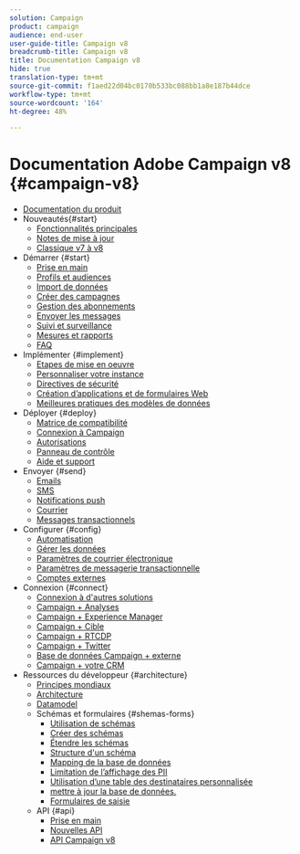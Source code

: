 ```yaml
---
solution: Campaign
product: campaign
audience: end-user
user-guide-title: Campaign v8
breadcrumb-title: Campaign v8
title: Documentation Campaign v8
hide: true
translation-type: tm+mt
source-git-commit: f1aed22d04bc0170b533bc088bb1a8e187b44dce
workflow-type: tm+mt
source-wordcount: '164'
ht-degree: 48%

---
```



# Documentation Adobe Campaign v8 {#campaign-v8}

+ [Documentation du produit](campaign-home.md)
+ Nouveautés{#start}
   + [Fonctionnalités principales](start/whats-new.md)
   + [Notes de mise à jour](start/release-notes.md)
   + [Classique v7 à v8](start/capability-matrix.md)
+ Démarrer {#start}
   + [Prise en main](start/get-started.md)
   + [Profils et audiences](start/audiences.md)
   + [Import de données](start/import.md)
   + [Créer des campagnes](start/campaigns.md)
   + [Gestion des abonnements](start/subscriptions.md)
   + [Envoyer les messages](start/create-message.md)
   + [Suivi et surveillance](start/tracking.md)
   + [Mesures et rapports](start/reporting.md)
   + [FAQ](start/campaign-faq.md)
+ Implémenter {#implement}
   + [Etapes de mise en oeuvre](start/implement.md)
   + [Personnaliser votre instance](dev/customize.md)
   + [Directives de sécurité](config/security.md)
   + [Création d’applications et de formulaires Web](dev/webapps.md)
   + [Meilleures pratiques des modèles de données](dev/datamodel-best-practices.md)
+ Déployer {#deploy}
   + [Matrice de compatibilité](start/compatibility-matrix.md)
   + [Connexion à Campaign](start/connect.md)
   + [Autorisations](start/permissions.md)
   + [Panneau de contrôle](config/self-service.md)
   + [Aide et support](start/support.md)
+ Envoyer {#send}
   + [Emails](send/email.md)
   + [SMS](send/sms.md)
   + [Notifications push](send/push.md)
   + [Courrier](send/direct-mail.md)
   + [Messages transactionnels](send/transactional.md)
+ Configurer {#config}
   + [Automatisation](config/workflows.md)
   + [Gérer les données](config/replication.md)
   + [Paramètres de courrier électronique](config/email-settings.md)
   + [Paramètres de messagerie transactionnelle](config/transactional-msg-settings.md)
   + [Comptes externes](config/external-accounts.md)
+ Connexion {#connect}
   + [Connexion à d&#39;autres solutions](connect/integration.md)
   + [Campaign + Analyses](connect/ac-aa.md)
   + [Campaign + Experience Manager](connect/ac-aem.md)
   + [Campaign + Cible](connect/ac-at.md)
   + [Campaign + RTCDP](connect/ac-rtcdp.md)
   + [Campaign + Twitter](connect/ac-tw.md)
   + [Base de données Campaign + externe](connect/fda.md)
   + [Campaign + votre CRM](connect/crm.md)
+ Ressources du développeur {#architecture}
   + [Principes mondiaux](dev/general-architecture.md)
   + [Architecture](dev/architecture.md)
   + [Datamodel](dev/datamodel.md)
   + Schémas et formulaires {#shemas-forms}
      + [Utilisation de schémas](dev/schemas.md)
      + [Créer des schémas](dev/create-schema.md)
      + [Étendre les schémas](dev/extend-schema.md)
      + [Structure d&#39;un schéma](dev/schema-structure.md)
      + [Mapping de la base de données](dev/database-mapping.md)
      + [Limitation de l’affichage des PII](dev/restrict-pi-view.md)
      + [Utilisation d’une table des destinataires personnalisée](dev/custom-recipient.md)
      + [mettre à jour la base de données.](dev/update-database-structure.md)
      + [Formulaires de saisie](dev/forms.md)
   + API {#api}
      + [Prise en main](dev/api.md)
      + [Nouvelles API](dev/new-apis.md)
      + [API Campaign v8](https://docs.adobe.com/content/help/en/campaign-classic/technicalresources/api/index.html)


